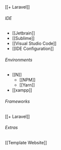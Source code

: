 
[[+ Laravel]]


###### IDE
- [[Jetbrain]]
- [[Sublime]]
- [[Visual Studio Code]]
- [[IDE  Configuration]]

###### Environments
- [[N]]
	- [[NPM]]
	- [[Yarn]]
- [[xampp]]

###### Frameworks
[[+ Laravel]]

###### Extras
[[Template Website]]
